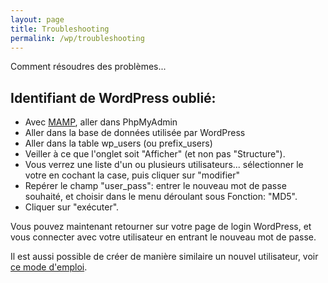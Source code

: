 ```yaml
---
layout: page
title: Troubleshooting
permalink: /wp/troubleshooting
---
```


Comment résoudres des problèmes...

## Identifiant de WordPress oublié:

* Avec [MAMP](installation-mamp), aller dans PhpMyAdmin
* Aller dans la base de données utilisée par WordPress
* Aller dans la table wp_users (ou prefix_users)
* Veiller à ce que l'onglet soit "Afficher" (et non pas "Structure").
* Vous verrez une liste d'un ou plusieurs utilisateurs... sélectionner le votre en cochant la case, puis cliquer sur "modifier"
* Repérer le champ "user_pass": entrer le nouveau mot de passe souhaité, et choisir dans le menu déroulant sous Fonction: "MD5".
* Cliquer sur "exécuter".

Vous pouvez maintenant retourner sur votre page de login WordPress, et vous connecter avec votre utilisateur en entrant le nouveau mot de passe.

Il est aussi possible de créer de manière similaire un nouvel utilisateur, voir [ce mode d'emploi](http://www.wpbeginner.com/wp-tutorials/how-to-add-an-admin-user-to-the-wordpress-database-via-mysql/).